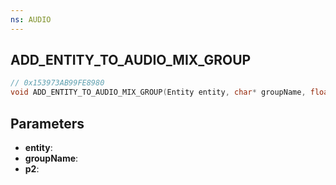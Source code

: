 ```yaml
---
ns: AUDIO
---
```

## ADD_ENTITY_TO_AUDIO_MIX_GROUP

```c
// 0x153973AB99FE8980
void ADD_ENTITY_TO_AUDIO_MIX_GROUP(Entity entity, char* groupName, float p2);
```

## Parameters
* **entity**:
* **groupName**:
* **p2**:
